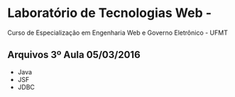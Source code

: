 # Laboratório de Tecnologias Web   -  
Curso de Especialização em Engenharia Web e Governo Eletrônico - UFMT

## Arquivos  3º Aula  05/03/2016

* Java
* JSF
* JDBC

